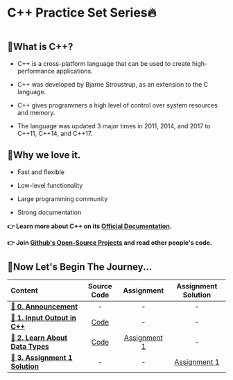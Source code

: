 # C++ Practice Set Series🔥

<img src="https://media.geeksforgeeks.org/wp-content/uploads/20191113114209/CTutorial.png" alt="">

## 📌What is C++?
- C++ is a cross-platform language that can be used to create high-performance applications.

- C++ was developed by Bjarne Stroustrup, as an extension to the C language.

- C++ gives programmers a high level of control over system resources and memory.

- The language was updated 3 major times in 2011, 2014, and 2017 to C++11, C++14, and C++17.

## 📌Why we love it.

- Fast and flexible

- Low-level functionality

- Large programming community

- Strong documentation

**👉 Learn more about C++ on its [Official Documentation](https://isocpp.org/wiki/faq/coding-standards).**

**👉 Join [Github's Open-Source Projects](https://github.com/trending/cpp) and read other people's code.**

## 📌Now Let's Begin The Journey...

| Content  | Source Code |  Assignment  |  Assignment Solution  |
| :------- | :-----------: | :-----: | :----: |
| **[🔸 0. Announcement](https://www.youtube.com/watch?v=MVE7wiSoMlI&list=PLeOLADrn24xH1_Rars42HOYSHwOc6V2hV&index=1)**  |  -  |  -  |  -  |
| **[🔸 1. Input Output in C++](https://www.youtube.com/watch?v=JongcqD1Jhc&list=PLeOLADrn24xH1_Rars42HOYSHwOc6V2hV&index=2)**  | [Code](https://github.com/Kritika10oct/C-Plus-Plus-Practice-Set-Series/tree/main/01_Input_Output_in_C_Plus_Plus)  |  -  |  -  |
| **[🔸 2. Learn About Data Types](https://www.youtube.com/watch?v=xm8vo95syiM&list=PLeOLADrn24xH1_Rars42HOYSHwOc6V2hV&index=3)**  | [Code](https://github.com/Kritika10oct/C-Plus-Plus-Practice-Set-Series/tree/main/02_Learn_Data_types_in_C_plus_plus)  |  [Assignment 1](https://github.com/Kritika10oct/C-Plus-Plus-Practice-Set-Series/blob/main/02_Learn_Data_types_in_C_plus_plus/Assignment-1.docx)  |  -  |
| **[🔸 3. Assignment 1 Solution](https://www.youtube.com/watch?v=cIV-clRqW6w&list=PLeOLADrn24xH1_Rars42HOYSHwOc6V2hV&index=4)**  | -  |  -  |  [Assignment 1](https://github.com/Kritika10oct/C-Plus-Plus-Practice-Set-Series/tree/main/Assignment_1_Solution)  |
